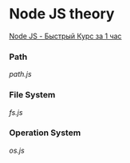 # Node JS theory

[Node JS - Быстрый Курс за 1 час](https://youtu.be/3aGSqasVPsI)

### Path
*path.js*

### File System
*fs.js*

### Operation System
*os.js*